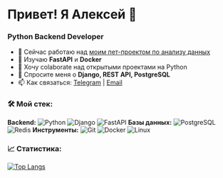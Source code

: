 

<!--
**Vitaly-72/Vitaly-72** is a ✨ _special_ ✨ repository because its `README.md` (this file) appears on your GitHub profile.

Here are some ideas to get you started:

- 🔭 I’m currently working on ...
- 🌱 I’m currently learning ...
- 👯 I’m looking to collaborate on ...
- 🤔 I’m looking for help with ...
- 💬 Ask me about ...
- 📫 How to reach me: ...
- 😄 Pronouns: ...
- ⚡ Fun fact: ...
-->

# Привет! Я Алексей 👋

### Python Backend Developer

- 🔭 Сейчас работаю над [моим пет-проектом по анализу данных](https://github.com/yourusername/cool-project)
- 🌱 Изучаю **FastAPI** и **Docker**
- 👯 Хочу colaborate над открытыми проектами на Python
- 💬 Спросите меня о **Django, REST API, PostgreSQL**
- 📫 Как связаться: [Telegram](https://t.me/your_profile) | [Email](mailto:your.email@example.com)

### 🛠 Мой стек:
**Backend:** ![Python](https://img.shields.io/badge/Python-3776AB?logo=python&logoColor=white) ![Django](https://img.shields.io/badge/Django-092E20?logo=django&logoColor=green) ![FastAPI](https://img.shields.io/badge/FastAPI-009688?logo=fastapi&logoColor=white)
**Базы данных:** ![PostgreSQL](https://img.shields.io/badge/PostgreSQL-4169E1?logo=postgresql&logoColor=white) ![Redis](https://img.shields.io/badge/Redis-DC382D?logo=redis&logoColor=white)
**Инструменты:** ![Git](https://img.shields.io/badge/Git-F05032?logo=git&logoColor=white) ![Docker](https://img.shields.io/badge/Docker-2496ED?logo=docker&logoColor=white) ![Linux](https://img.shields.io/badge/Linux-FCC624?logo=linux&logoColor=black)

### 📈 Статистика:
[![Top Langs](https://github-readme-stats.vercel.app/api/top-langs/?username=yourusername&layout=compact&theme=radical)](https://github.com/anuraghazra/github-readme-stats)
